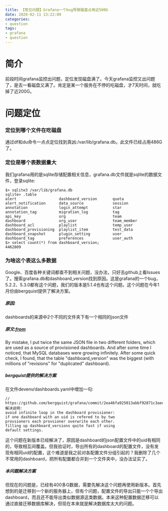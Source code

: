 ```yaml
---
title: 【常见问题】Grafana一个bug导致磁盘占用近500G
date: 2020-02-11 13:22:09
categories:
- question
tags:
- grafana
- question
---
```



# 简介
前段时间grafana监控出问题，定位发现磁盘满了。今天grafana监控又出问题了，是去一看磁盘又满了。肯定是某一个服务在不停的吃磁盘，才7天时间，就吃掉了近200G。

# 问题定位
### 定位到哪个文件在吃磁盘
通过df和du命令一点点定位找到真凶:/var/lib/grafana.db。此文件已经占用486G了。

### 定位是哪个表数据量大

我们grafana用的是sqlite存储配置相关信息，grafana.db文件就是sqlite的数据文件，登录sqlite:
```
$> sqlite3 /var/lib/grafana.db
sqlite> .table
alert                   dashboard_version       quota
alert_notification      data_source             session
annotation              login_attempt           star
annotation_tag          migration_log           tag
api_key                 org                     team
dashboard               org_user                team_member
dashboard_acl           playlist                temp_user
dashboard_provisioning  playlist_item           test_data
dashboard_snapshot      plugin_setting          user
dashboard_tag           preferences             user_auth
$> select count(*) from dashboard_version;
4462809
```

### 为啥这个表这么多数据

Google、百度各种关键词都查不到相关问题，没办法，只好去github上看Issues了。搜索grafana.db和dashboard_version找到原因。这是grafana的一个bug，5.2.2、5.3.0都有这个问题，我们的版本是5.1.4也有这个问题。这个问题在今年1月份由bergquist提供了解决方案。

##### 原因:
dashboards的来源中2个不同的文件夹下有一个相同的json文件

##### 原文:[from](https://github.com/grafana/grafana/issues/12864)
By mistake, I put twice the same JSON file in two different folders, which are used as a source of provisioned dashboards. And after some time I noticed, that MySQL databases were growing infinitely. After some quick check, I found, that the table "dashboard_version" was the biggest (with millions of "revisions" for "duplicated" dashboard).


##### bergquist提供的解决方案

在文件devenv/dashboards.yaml中增加一句:
```
// https://github.com/bergquist/grafana/commit/2ea46fa925013abbf92871c3aec17250250a9250
解决说明:
avoid infinite loop in the dashboard provisioner:
if one dashboard with an uid is refered to by two
provsioners each provsioner overwrite each other.
filling up dashboard_versions quite fast if using
default settings.
```

这个问题在新版本已经解决了，原因是dashboard的json配置文件中的uid有相同的，导致相互间覆盖。但我验证时，导出所有的dashboard的配置文件，没有发现有相同uid的配置，这个难道是我之前对各配置文件分组引起的？我删除了几个不常用的dashboard，把所有配置都合并到一个文件夹中，没办法证实了。

##### 本问题解决方案

但现在的问题是，已经有400多G数据，需要先解决这个问题再使用新版本。首先想到的是迁移到一个新的服务器上，但有个问题，配置文件的导出只能一个个导出dashboard，而且还不能导出类似数据源这类数据。本来这种配置数据迁移可以通过直接迁移数据库解决，但现在本来就是解决数据库太大的问题。


